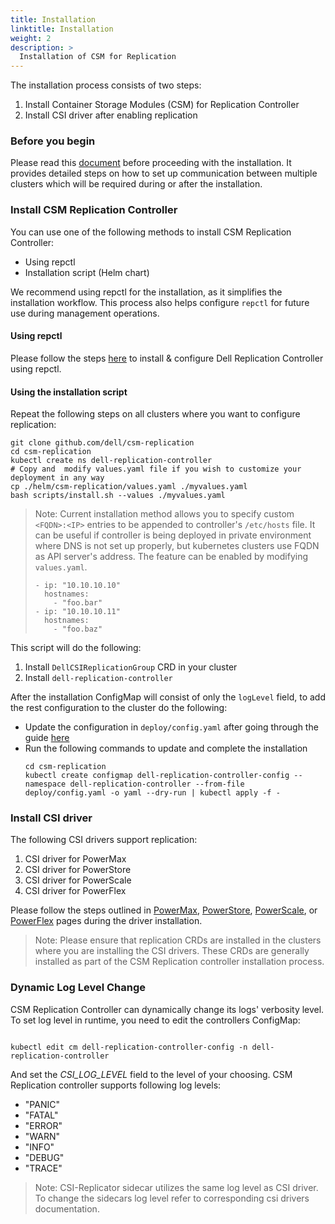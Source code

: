 ```yaml
---
title: Installation
linktitle: Installation
weight: 2
description: >
  Installation of CSM for Replication
---
```


The installation process consists of two steps:

1. Install Container Storage Modules (CSM) for Replication Controller
2. Install CSI driver after enabling replication

### Before you begin
Please read this [document](../configmap-secrets) before proceeding with the installation. It provides detailed steps on how to set up communication between multiple
clusters which will be required during or after the installation.

### Install CSM Replication Controller
You can use one of the following methods to install CSM Replication Controller:
* Using repctl
* Installation script (Helm chart)

We recommend using repctl for the installation, as it simplifies the installation workflow. This process also helps configure `repctl`
for future use during management operations.

#### Using repctl
Please follow the steps [here](../install-repctl) to install & configure Dell Replication Controller using repctl.

#### Using the installation script
Repeat the following steps on all clusters where you want to configure replication:

```shell
git clone github.com/dell/csm-replication
cd csm-replication
kubectl create ns dell-replication-controller
# Copy and  modify values.yaml file if you wish to customize your deployment in any way
cp ./helm/csm-replication/values.yaml ./myvalues.yaml
bash scripts/install.sh --values ./myvalues.yaml
```
>Note: Current installation method allows you to specify custom `<FQDN>:<IP>` entries to be appended to controller's `/etc/hosts` file. It can be useful if controller is being deployed in private environment where DNS is not set up properly, but kubernetes clusters use FQDN as API server's address.
> The feature can be enabled by modifying `values.yaml`.
>``` hostAliases:
> - ip: "10.10.10.10"
>   hostnames: 
>     - "foo.bar"
> - ip: "10.10.10.11"
>   hostnames: 
>     - "foo.baz"

This script will do the following:
1. Install `DellCSIReplicationGroup` CRD in your cluster
2. Install `dell-replication-controller`


After the installation ConfigMap will consist of only the `logLevel` field, to add the rest configuration to the cluster do the following:
* Update the configuration in `deploy/config.yaml` after going through the guide [here](../configmap-secrets)
* Run the following commands to update and complete the installation
  ```shell
  cd csm-replication
  kubectl create configmap dell-replication-controller-config --namespace dell-replication-controller --from-file deploy/config.yaml -o yaml --dry-run | kubectl apply -f -
  ```

### Install CSI driver
The following CSI drivers support replication:
1. CSI driver for PowerMax
2. CSI driver for PowerStore
3. CSI driver for PowerScale
4. CSI driver for PowerFlex

Please follow the steps outlined in [PowerMax](../powermax), [PowerStore](../powerstore), [PowerScale](../powerscale), or [PowerFlex](../powerflex) pages during the driver installation.

>Note: Please ensure that replication CRDs are installed in the clusters where you are installing the CSI drivers. These CRDs are generally installed as part of the CSM Replication controller installation process.

### Dynamic Log Level Change
CSM Replication Controller can dynamically change its logs' verbosity level.
To set log level in runtime, you need to edit the controllers ConfigMap:
```shell
  
kubectl edit cm dell-replication-controller-config -n dell-replication-controller
```
And set the *CSI_LOG_LEVEL* field to the level of your choosing.
CSM Replication controller supports following log levels:
- "PANIC"
- "FATAL"
- "ERROR"
- "WARN"
- "INFO"
- "DEBUG"
- "TRACE"

>Note: CSI-Replicator sidecar utilizes the same log level as CSI driver. To change the sidecars log level refer to corresponding csi drivers documentation.